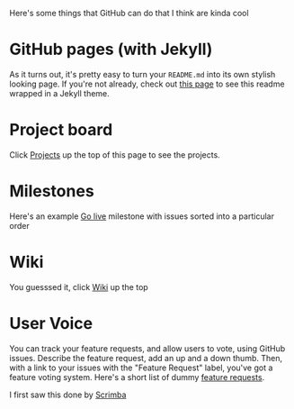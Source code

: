 Here's some things that GitHub can do that I think are kinda cool

# GitHub pages (with Jekyll)
As it turns out, it's pretty easy to turn your `README.md` into its own stylish looking page. If you're not already, check out [this page](https://davidgilbertson.github.io/about-github) to see this readme wrapped in a Jekyll theme.

# Project board
Click [Projects](https://github.com/davidgilbertson/about-github/projects) up the top of this page to see the projects.

# Milestones
Here's an example [Go live](https://github.com/davidgilbertson/about-github/milestone/1) milestone with issues sorted into a particular order

# Wiki
You guesssed it, click [Wiki](https://github.com/davidgilbertson/about-github/wiki) up the top

# User Voice
You can track your feature requests, and allow users to vote, using GitHub issues. Describe the feature request, add an up and a down thumb. Then, with a link to your issues with the "Feature Request" label, you've got a feature voting system. Here's a short list of dummy [feature requests](https://github.com/davidgilbertson/about-github/labels/Feature%20Request).

I first saw this done by [Scrimba](https://github.com/scrimba/community/issues?q=is%3Aopen+is%3Aissue+label%3Afeature-request+sort%3Areactions-%2B1-desc)
